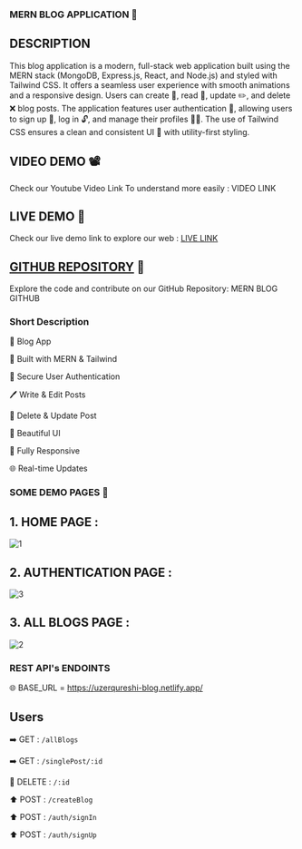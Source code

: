 ### MERN BLOG APPLICATION 📒

## DESCRIPTION
This blog application is a modern, full-stack web application built using the MERN stack (MongoDB, Express.js, React, and Node.js) and styled with Tailwind CSS. It offers a seamless user experience with smooth animations and a responsive design. Users can create 📝, read 📖, update ✏️, and delete ❌ blog posts. The application features user authentication 🔐, allowing users to sign up 📝, log in 🔓, and manage their profiles 🧑‍💻. The use of Tailwind CSS ensures a clean and consistent UI 🎨 with utility-first styling.


## VIDEO DEMO 📽️
Check our Youtube Video Link To understand more easily : VIDEO LINK

## LIVE DEMO 🎥
Check our live demo link to explore our web : [LIVE LINK](https://uzerqureshi-blog.netlify.app )

## [GITHUB REPOSITORY](https://github.com/08Uzair/Uzer-2024-Blog) 🤖
Explore the code and contribute on our GitHub Repository: MERN BLOG GITHUB

### Short Description 
📝 Blog App

🚀 Built with MERN & Tailwind

🔐 Secure User Authentication

🖊️ Write & Edit Posts

🚩 Delete & Update Post

🎨 Beautiful UI

📱 Fully Responsive

🌐 Real-time Updates

### SOME DEMO PAGES 🌌

## 1. HOME PAGE :

![1](https://github.com/user-attachments/assets/4f1fa66f-56b0-43d9-b242-474774ff3bd5)

## 2. AUTHENTICATION PAGE :

![3](https://github.com/user-attachments/assets/956636ef-c2ec-47ef-9fb1-9271c13664b3)

## 3. ALL BLOGS PAGE : 

![2](https://github.com/user-attachments/assets/4a0de8f9-860f-4250-96c6-24867f71d054)


### REST API's ENDOINTS

🌐 BASE_URL = https://uzerqureshi-blog.netlify.app/

## Users
➡️ GET : `/allBlogs`

➡️ GET : `/singlePost/:id`

🚮 DELETE : `/:id`

⬆️ POST : `/createBlog`

⬆️ POST : `/auth/signIn`

⬆️ POST : `/auth/signUp`



